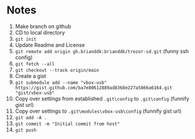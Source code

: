 <!--
# [rights]  Copyright 2022 brianddk at github https://github.com/brianddk
# [license] Apache 2.0 License https://www.apache.org/licenses/LICENSE-2.0
# [repo]    github.com/brianddk/trezor-sd
# [btc]     BTC-b32: bc1qwc2203uym96u0nmq04pcgqfs9ldqz9l3mz8fpj
# [tipjar]  github.com/brianddk/reddit/blob/master/tipjar/tipjar.txt
-->

# Notes

1.  Make branch on github
2.  CD to local directory
3.  `git init`
4.  Update Readme and License
5.  `git remote add origin gh.brianddk:brianddk/trezor-sd.git` (funny ssh config)
6.  `git fetch --all`
7.  `git checkout --track origin/main`
8.  Create a gist
9.  `git submodule add --name "vbox-usb" https://gist.github.com/ba7e80612889ad8368e227a5866a6164.git "gist/vbox-usb"`
10. Copy over settings from established `.git\config` to `.git\config` (funnify gist url)
11. Copy over settings to `.git\modules\vbox-usb\config` (funnify gist url)
12. `git add -A .`
13. `git commit -m "Initial commit from host"`
14. `git push`
